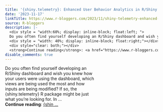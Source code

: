 ```yaml
---
title: '{shiny.telemetry}: Enhanced User Behavior Analytics in R/Shiny Dashboards'
date: '2023-11-17'
linkTitle: https://www.r-bloggers.com/2023/11/shiny-telemetry-enhanced-user-behavior-analytics-in-r-shiny-dashboards/
source: R-bloggers
description: |-
  <div style = "width:60%; display: inline-block; float:left; ">
  Do you often find yourself developing an R/Shiny dashboard and wish you knew how your users were using the dashboard, which views are being used the most and how inputs are being modified? If so, the {shiny.telemetry} R package might be just what you’re looking for. In ...</div>
  <div style = "width: 40%; display: inline-block; float:right;"></div>
  <div style="clear: both;"></div>
  <strong>Continue reading</strong>: <a href="https://www.r-bloggers.com/2023/11/shiny-telemetry-enhanced-user-behavior-analytics-in-r-shiny-dashboards/">{shin ...
disable_comments: true
---
```

<div style = "width:60%; display: inline-block; float:left; ">
Do you often find yourself developing an R/Shiny dashboard and wish you knew how your users were using the dashboard, which views are being used the most and how inputs are being modified? If so, the {shiny.telemetry} R package might be just what you’re looking for. In ...</div>
<div style = "width: 40%; display: inline-block; float:right;"></div>
<div style="clear: both;"></div>
<strong>Continue reading</strong>: <a href="https://www.r-bloggers.com/2023/11/shiny-telemetry-enhanced-user-behavior-analytics-in-r-shiny-dashboards/">{shin ...